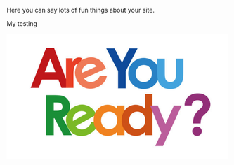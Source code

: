 Here you can say lots of fun things about your site.

My testing

![Screenshot of a comment on a GitHub issue showing an image, added in the Markdown, of an Octocat smiling and raising a tentacle.](/images/ready.jpeg)